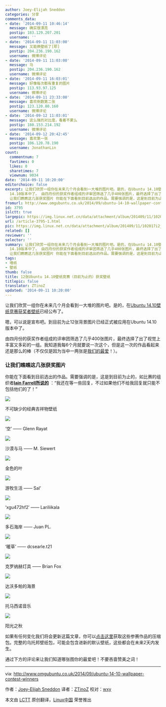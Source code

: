 ```yaml
---
author: Joey-Elijah Sneddon
categories: 分享
comments_data:
- date: '2014-09-11 10:46:14'
  message: 确实很漂亮
  postip: 183.129.207.201
  username: ''
- date: '2014-09-11 11:03:00'
  message: 又能换壁纸了[耶]
  postip: 204.236.190.162
  username: 微博评论
- date: '2014-09-11 11:03:00'
  message: 马
  postip: 204.236.190.162
  username: 微博评论
- date: '2014-09-11 16:03:01'
  message: 好像每次都有重复的图片
  postip: 113.93.97.125
  username: 微博评论
- date: '2014-09-11 23:33:00'
  message: 喜欢倒数第二张
  postip: 123.120.80.160
  username: 微博评论
- date: '2014-09-12 11:03:01'
  message: 这么强的对比度，看着不累么
  postip: 180.153.214.192
  username: 微博评论
- date: '2014-09-12 20:42:45'
  message: 喜欢第一张
  postip: 106.120.78.190
  username: JonathanLin
count:
  commentnum: 7
  favtimes: 0
  likes: 0
  sharetimes: 7
  viewnum: 9034
date: '2014-09-11 10:20:00'
editorchoice: false
excerpt: 让我们欣赏一组你在未来几个月会看到一大堆的图片吧。是的，在Ubuntu 14.10壁纸竞赛获奖者壁纸已经公布了。 嗯，可以说是宣布吧。到目前为止12张背景图片已经正式被应用在Ubuntu
  14.10版本中了。 由四月份的获奖作者组成的评审团筛选了几乎400张图片，最终选择了出了视觉上丰富又多彩的一组。我知道我每6个月就要说一次这个，但是这一次的作品看起来还是那么的棒（不仅仅是因为当中一两张是我们的最爱！）。
  让我们瞧瞧这几张获奖图片 你能在下面看到目前选出的作品。需要强调的是，这是到目前为止的，如比赛的组织者Iain Farrell所说的
fromurl: http://www.omgubuntu.co.uk/2014/09/ubuntu-14-10-wallpaper-contest-winners
id: 3795
islctt: true
largepic: https://img.linux.net.cn/data/attachment/album/201409/11/102017i2j2nnnanl62kmpk.jpg
url: /article-3795-1.html
pic: https://img.linux.net.cn/data/attachment/album/201409/11/102017i2j2nnnanl62kmpk.jpg.thumb.jpg
related: []
reviewer: ''
selector: ''
summary: 让我们欣赏一组你在未来几个月会看到一大堆的图片吧。是的，在Ubuntu 14.10壁纸竞赛获奖者壁纸已经公布了。 嗯，可以说是宣布吧。到目前为止12张背景图片已经正式被应用在Ubuntu
  14.10版本中了。 由四月份的获奖作者组成的评审团筛选了几乎400张图片，最终选择了出了视觉上丰富又多彩的一组。我知道我每6个月就要说一次这个，但是这一次的作品看起来还是那么的棒（不仅仅是因为当中一两张是我们的最爱！）。
  让我们瞧瞧这几张获奖图片 你能在下面看到目前选出的作品。需要强调的是，这是到目前为止的，如比赛的组织者Iain Farrell所说的
tags:
- 墙纸
- 壁纸
thumb: false
title: 12张Ubuntu 14.10壁纸竞赛（目前为止的）获奖壁纸
titlepic: false
translator: ZTinoZ
updated: '2014-09-11 10:20:00'
---
```


让我们欣赏一组你在未来几个月会看到一大堆的图片吧。是的，在[Ubuntu 14.10壁纸竞赛获奖者壁纸](http://www.omgubuntu.co.uk/2014/08/ubuntu-14-10-wallpaper-contest)已经公布了。


嗯，可以说是宣布吧。到目前为止12张背景图片已经正式被应用在Ubuntu 14.10版本中了。


由四月份的获奖作者组成的评审团筛选了几乎400张图片，最终选择了出了视觉上丰富又多彩的一组。我知道我每6个月就要说一次这个，但是这一次的作品看起来还是那么的棒（不仅仅是因为当中一两张是[我们的最爱](http://linux.cn/article-3745-1.html)！）。


### 让我们瞧瞧这几张获奖图片


你能在下面看到目前选出的作品。需要强调的是，这是到目前为止的，如比赛的组织者[**Iain Farrell所说的**](https://bugs.launchpad.net/ubuntu/+source/ubuntu-wallpapers/+bug/1354341/comments/2) ：“我还在等一些回复，不过如果他们不给我回复就只能不包括他们的了！”


![](/data/attachment/album/201409/11/102017i2j2nnnanl62kmpk.jpg)


不可缺少的经典吉祥物壁纸


![](/data/attachment/album/201409/11/102019fycaz2dcfbi8bgy2.jpg)


‘空’ —— Glenn Rayat


![](/data/attachment/album/201409/11/102020hk05kdt658qu5k5k.jpg)


沙漠与马 —— M. Siewert


![](/data/attachment/album/201409/11/102022pi3zg2xxb3e288bx.jpg)


金色的叶


![](/data/attachment/album/201409/11/102024wk6p93z69o9zk3pl.jpg)


游牧生活 —— Sal’


![](/data/attachment/album/201409/11/102026kzmwiz9guii5jjru.jpeg)


‘xgu472hf2′ —— Lariliikala


![](/data/attachment/album/201409/11/102028zljja4quikt2jrql.jpg)


多石海岸 —— Juan PL.


![](/data/attachment/album/201409/11/102029zr7q12ld72lylql3.jpeg)


‘暖草’ —— dcsearle.t21


![](/data/attachment/album/201409/11/102032bgr3sql3kszkkbbz.jpg)


克罗纳赫灯具 —— Brian Fox


![](/data/attachment/album/201409/11/102033noi5yu9e5zv1zovv.jpg)


达沃多帕的海景


![](/data/attachment/album/201409/11/102036a361nj6a6kc0j6tt.jpg)


托马西诺音乐


![](/data/attachment/album/201409/11/102040u2sl9mjs7ynm3xjx.jpg)


阳光之秋


如果有任何变化我们将会更新这篇文章，你可以[点击这里](https://bugs.launchpad.net/ubuntu/+source/ubuntu-wallpapers/+bug/1354341/+attachment/4199899/+files/14.10%20images.zip)获取这些参赛作品的压缩包。完整的乌托邦壁纸包，可能会包含进新的默认壁纸，这些都会在未来2天内发生。


通过下方的评论来让我们知道哪张图你的最爱吧！不要吝啬赞美之词！




---


via: <http://www.omgubuntu.co.uk/2014/09/ubuntu-14-10-wallpaper-contest-winners>


作者：[Joey-Elijah Sneddon](https://plus.google.com/117485690627814051450/?rel=author) 译者：[ZTinoZ](https://github.com/ZTinoZ) 校对：[wxy](https://github.com/wxy)


本文由 [LCTT](https://github.com/LCTT/TranslateProject) 原创翻译，[Linux中国](http://linux.cn/) 荣誉推出